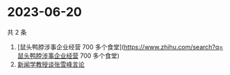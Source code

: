 # 2023-06-20

共 2 条

<!-- BEGIN -->
<!-- 最后更新时间 Tue Jun 20 2023 13:02:47 GMT+0800 (China Standard Time) -->

1. [鼠头鸭脖涉事企业经营 700
   多个食堂](https://www.zhihu.com/search?q=鼠头鸭脖涉事企业经营 700 多个食堂)
1. [新闻学教授谈张雪峰言论](https://www.zhihu.com/search?q=新闻学教授谈张雪峰言论)

<!-- END -->
